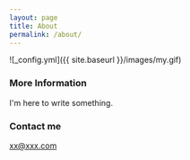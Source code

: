 ```yaml
---
layout: page
title: About
permalink: /about/
---
```


![_config.yml]({{ site.baseurl }}/images/my.gif)

### More Information

I'm here to write something.

### Contact me

[xx@xxx.com](mailto:xx@xxx.com)